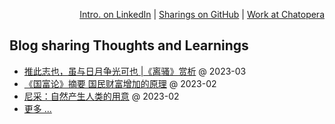 <div align=right>

[Intro. on LinkedIn](https://www.linkedin.com/in/hai-liang-wang/) | [Sharings on GitHub](https://github.com/hailiang-wang) | [Work at Chatopera](https://steam.chatopera.com/author/hai/)

</div>

## Blog sharing Thoughts and Learnings

* [推此志也，虽与日月争光可也 |《离骚》赏析](https://zhuanlan.zhihu.com/p/614769976) @ 2023-03
* [《国富论》摘要 国民财富增加的原理](https://zhuanlan.zhihu.com/p/610118842) @ 2023-02
* [尼采：自然产生人类的用意](https://zhuanlan.zhihu.com/p/605672737) @ 2023-02
* [更多 ...](https://hailiang-wang.github.io/hailiang-wang/)